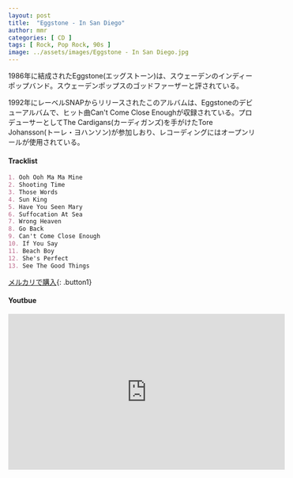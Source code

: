 ```yaml
---
layout: post
title:  "Eggstone - In San Diego"
author: mmr
categories: [ CD ]
tags: [ Rock, Pop Rock, 90s ]
image: ../assets/images/Eggstone - In San Diego.jpg
---
```


1986年に結成されたEggstone(エッグストーン)は、スウェーデンのインディーポップバンド。スウェーデンポップスのゴッドファーザーと評されている。

1992年にレーベルSNAPからリリースされたこのアルバムは、Eggstoneのデビューアルバムで、ヒット曲Can't Come Close Enoughが収録されている。プロデューサーとしてThe Cardigans(カーディガンズ)を手がけたTore Johansson(トーレ・ヨハンソン)が参加しおり、レコーディングにはオープンリールが使用されている。


#### Tracklist
```md
1. Ooh Ooh Ma Ma Mine
2. Shooting Time
3. Those Words
4. Sun King
5. Have You Seen Mary
6. Suffocation At Sea
7. Wrong Heaven
8. Go Back
9. Can't Come Close Enough
10. If You Say
11. Beach Boy
12. She's Perfect
13. See The Good Things
```

[メルカリで購入](https://jp.mercari.com/item/m19019588970?afid=6142608987){: .button1}

#### Youtbue
<iframe width="560" height="315" src="https://www.youtube.com/embed/U5XHXfrhEeM?si=M3vqOzapNz_Fvm5x" title="YouTube video player" frameborder="0" allow="accelerometer; autoplay; clipboard-write; encrypted-media; gyroscope; picture-in-picture; web-share" referrerpolicy="strict-origin-when-cross-origin" allowfullscreen></iframe>